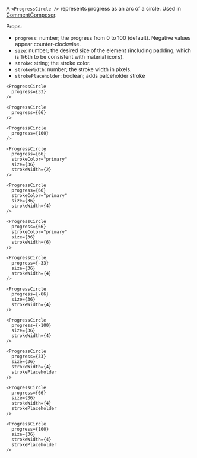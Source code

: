 A `<ProgressCircle />` represents progress as an arc of a circle. Used in [CommentComposer](/components/commentcomposer#ltcommentcomposer-gt).

Props:
- `progress`: number; the progress from 0 to 100 (default). Negative values appear counter-clockwise.
- `size`: number; the desired size of the element (including padding, which is 1/6th to be consistent with material icons).
- `stroke`: string; the stroke color.
- `strokeWidth`: number; the stroke width in pixels.
- `strokePlaceholder`: boolean; adds palceholder stroke

```react|span-2
<ProgressCircle
  progress={33}
/>
```

```react|span-2
<ProgressCircle
  progress={66}
/>
```

```react|span-2
<ProgressCircle
  progress={100}
/>
```

```react|span-2
<ProgressCircle
  progress={66}
  strokeColor="primary"
  size={36}
  strokeWidth={2}
/>
```

```react|span-2
<ProgressCircle
  progress={66}
  strokeColor="primary"
  size={36}
  strokeWidth={4}
/>
```

```react|span-2
<ProgressCircle
  progress={66}
  strokeColor="primary"
  size={36}
  strokeWidth={6}
/>
```

```react|span-2
<ProgressCircle
  progress={-33}
  size={36}
  strokeWidth={4}
/>
```

```react|span-2
<ProgressCircle
  progress={-66}
  size={36}
  strokeWidth={4}
/>
```

```react|span-2
<ProgressCircle
  progress={-100}
  size={36}
  strokeWidth={4}
/>
```

```react|span-2
<ProgressCircle
  progress={33}
  size={36}
  strokeWidth={4}
  strokePlaceholder
/>
```

```react|span-2
<ProgressCircle
  progress={66}
  size={36}
  strokeWidth={4}
  strokePlaceholder
/>
```

```react|span-2
<ProgressCircle
  progress={100}
  size={36}
  strokeWidth={4}
  strokePlaceholder
/>
```
